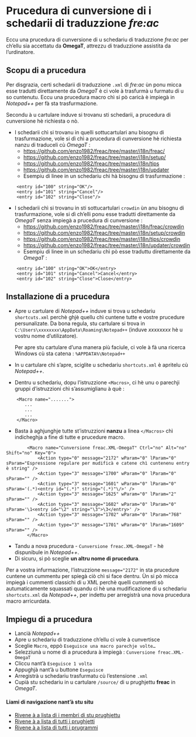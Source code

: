 # Prucedura di cunversione di i schedarii di traduzzione _fre:ac_

Eccu una prucedura di cunversione di u schedariu di traduzzione _fre:ac_ per ch’ellu sia accettatu da  __OmegaT__, attrezzu di traduzzione assistita da l’urdinatore.

## Scopu di a prucedura

Per disgrazia, certi schedarii di traduzzione `.xml` di _fre:ac_ ùn ponu micca esse tradutti direttamente da _OmegaT_ è ci vole à trasfurmà u furmatu di u so cuntenutu. Eccu una prucedura macro chì si pò caricà è impiegà in _Notepad++_ per fà sta trasfurmazione.  

Secondu à u cartulare induve si trovanu sti schedarii, a prucedura di cunversione hè richiesta o nò.  

- I schedarii chì si trovanu in quelli sottucartulari anu bisognu di trasfurmazione, vole si dì chì a prucedura di cunversione hè richiesta nanzu di traduceli cù _OmegaT_ :
  - https://github.com/enzo1982/freac/tree/master/i18n/freac/
  - https://github.com/enzo1982/freac/tree/master/i18n/setup/
  - https://github.com/enzo1982/freac/tree/master/i18n/tips
  - https://github.com/enzo1982/freac/tree/master/i18n/updater
  - Esempiu di linee in un schedariu chì hà bisognu di trasfurmazione :
```
    <entry id="100" string="OK"/>
    <entry id="101" string="Cancel"/>
    <entry id="102" string="Close"/>
```
- I schedarii chì si trovanu in sti sottucartulari `crowdin` ùn anu bisognu di trasfurmazione, vole si dì ch’elli ponu esse tradutti direttamente da _OmegaT_ senza impiegà a prucedura di cunversione :
  - https://github.com/enzo1982/freac/tree/master/i18n/freac/crowdin
  - https://github.com/enzo1982/freac/tree/master/i18n/setup/crowdin
  - https://github.com/enzo1982/freac/tree/master/i18n/tips/crowdin
  - https://github.com/enzo1982/freac/tree/master/i18n/updater/crowdin
  - Esempiu di linee in un schedariu chì pò esse traduttu direttamente da _OmegaT_ :
```
    <entry id="100" string="OK">OK</entry>
    <entry id="101" string="Cancel">Cancel</entry>
    <entry id="102" string="Close">Close</entry>
```
## Installazione di a prucedura

- Apre u cartulare di _Notepad++_ induve si trova u schedariu `shortcuts.xml` perchè ghjè quellu chì cuntene tutte e vostre prucedure persunalizate. Da bona regula, stu cartulare si trova in `C:\Users\xxxxxxxx\AppData\Roaming\Notepad++` (induve _xxxxxxxx_ hè u vostru nome d’utilizatore).  

    Per apre stu cartulare d’una manera più faciule, ci vole à fà una ricerca Windows cù sta catena : `%APPDATA%\Notepad++`

- In u cartulare chì s’apre, sciglite u schedariu `shortcuts.xml` è apritelu cù _Notepad++_.

- Dentru u schedariu, dopu l’istruzzione `<Macros>`, ci hè unu o parechji gruppi d’istruzzioni chì s’assumiglianu à què :
```
	<Macro name=".......">
	   ...
	   ...
	   ...
	</Macro>
```
- Basta à aghjunghje tutte st’istruzzioni __nanzu__ a linea `</Macros>` chì indicheghja a fine di tutte e prucedure macro.
```
        <Macro name="Cunversione freac.XML-OmegaT" Ctrl="no" Alt="no" Shift="no" Key="0">
            <Action type="0" message="2172" wParam="0" lParam="0" sParam="Espressione regulare per mudificà e catene chì cuntenenu entry è string" />
            <Action type="3" message="1700" wParam="0" lParam="0" sParam="" />
            <Action type="3" message="1601" wParam="0" lParam="0" sParam='(.*)<entry id="(.*)" string="(.*)"\/>' />
            <Action type="3" message="1625" wParam="0" lParam="2" sParam="" />
            <Action type="3" message="1602" wParam="0" lParam="0" sParam='\1<entry id="\2" string="\3">\3</entry>' />
            <Action type="3" message="1702" wParam="0" lParam="768" sParam="" />
            <Action type="3" message="1701" wParam="0" lParam="1609" sParam="" />
        </Macro>
```
- Tandu a nova prucedura - `Cunversione freac.XML-OmegaT` - hè dispunibule in _Notepad++_.
- Di sicuru, si pò sceglie __un altru nome di prucedura__.  

Per a vostra infurmazione, l’istruzzione `message="2172"` in sta prucedure cuntene un cummentu per spiegà ciò chì si face dentru. Ùn si pò micca impiegà i cummenti classichi di u XML perchè quelli cummenti sò autumaticamente squassati quandu ci hè una mudificazione di u schedariu `shortcuts.xml` da _Notepad++_, per indettu per arregistrà una nova prucedura macro arricurdata.

## Impiegu di a prucedura

- Lancià _Notepad++_
- Apre u schedariu di traduzzione ch’ellu ci vole à cunvertisce
- Sceglie `Macro`, eppò `Eseguisce una macro parechje volte…`
- Selezziunà u nome di a prucedura à impiegà : `Cunversione freac.XML-OmegaT`
- Cliccu nant’à `Eseguisce 1 volta`
- Appughjà nant’à u buttone `Eseguisce`
- Arregistrà u schedariu trasfurmatu cù l’estensione `.xml`
- Cupià stu schedariu in u cartulare `/source/` di u prughjettu __freac__ in _OmegaT_.

#### Liami di navigazione nant’à stu situ
- [Rivene à a lista di i membri di stu prughjettu](./)
- [Rivene à a lista di tutti i prughjetti](../)
- [Rivene à a lista di tutti i prugrammi](../../../../#readme)
